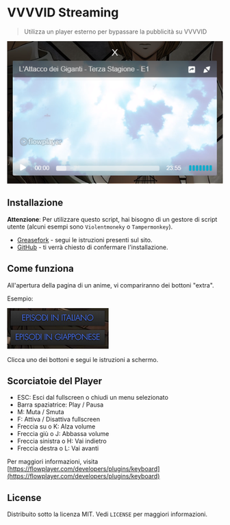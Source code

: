 # VVVVID Streaming

> Utilizza un player esterno per bypassare la pubblicità su VVVVID

![Esempio player](Screenshots/Screenshot_1.png)

## Installazione

**Attenzione**: Per utilizzare questo script, hai bisogno di un gestore di script utente (alcuni esempi sono `Violentmoneky` o `Tampermonkey`).

- [Greasefork](https://greasyfork.org/en/scripts/391506-vvvvid-streaming) - segui le istruzioni presenti sul sito.
- [GitHub](https://github.com/Nearata/vvvvid-streaming/raw/master/vvvvid-streaming.user.js) - ti verrà chiesto di confermare l'installazione.

## Come funziona

All'apertura della pagina di un anime, vi compariranno dei bottoni "extra".

Esempio:

![Esempio 1](Screenshots/Screenshot_2.png)

Clicca uno dei bottoni e segui le istruzioni a schermo.

## Scorciatoie del Player

- ESC: Esci dal fullscreen o chiudi un menu selezionato
- Barra spaziatrice: Play / Pausa
- M: Muta / Smuta
- F: Attiva / Disattiva fullscreen
- Freccia su o K: Alza volume
- Freccia giù o J: Abbassa volume
- Freccia sinistra o H: Vai indietro
- Freccia destra o L: Vai avanti

Per maggiori informazioni, visita [https://flowplayer.com/developers/plugins/keyboard](https://flowplayer.com/developers/plugins/keyboard)

## License

Distribuito sotto la licenza MIT. Vedi `LICENSE` per maggiori informazioni.
